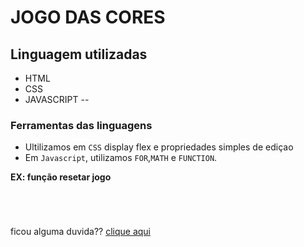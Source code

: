 # JOGO DAS CORES

## Linguagem utilizadas
- HTML
- CSS
- JAVASCRIPT 
--
### Ferramentas das linguagens

- Ultilizamos em `CSS` display flex e propriedades simples de ediçao 
- Em `Javascript`, utilizamos `FOR`,`MATH` e `FUNCTION`.

**EX: função resetar jogo**

~~~




~~~

ficou  alguma duvida?? [clique aqui](http://google.com)
